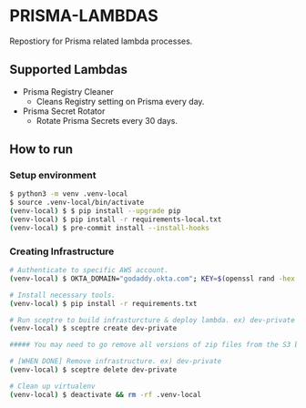 # PRISMA-LAMBDAS

Repostiory for Prisma related lambda processes.

## Supported Lambdas

- Prisma Registry Cleaner
  - Cleans Registry setting on Prisma every day.
- Prisma Secret Rotator
  - Rotate Prisma Secrets every 30 days.

## How to run

### Setup environment
```bash
$ python3 -m venv .venv-local
$ source .venv-local/bin/activate
(venv-local) $ $ pip install --upgrade pip
(venv-local) $ pip install -r requirements-local.txt
(venv-local) $ pre-commit install --install-hooks
```

### Creating Infrastructure
```bash
# Authenticate to specific AWS account.
(venv-local) $ OKTA_DOMAIN="godaddy.okta.com"; KEY=$(openssl rand -hex 18); eval $(aws-okta-processor authenticate -e -o $OKTA_DOMAIN -u $USER -k $KEY)

# Install necessary tools.
(venv-local) $ pip install -r requirements.txt

# Run sceptre to build infrasturcture & deploy lambda. ex) dev-private
(venv-local) $ sceptre create dev-private

##### You may need to go remove all versions of zip files from the S3 bucket before next step.

# [WHEN DONE] Remove infrastructure. ex) dev-private
(venv-local) $ sceptre delete dev-private

# Clean up virtualenv
(venv-local) $ deactivate && rm -rf .venv-local
```
